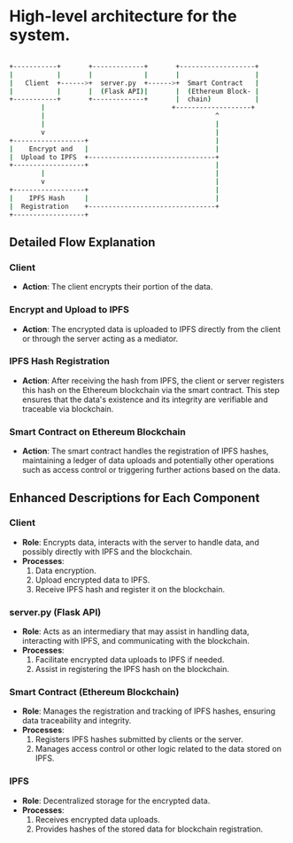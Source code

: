 
# High-level architecture for the system.

```bash

+-----------+       +-------------+       +-------------------+
|           |       |             |       |                   |
|   Client  +------>+  server.py  +------>+  Smart Contract   |
|           |       |  (Flask API)|       |  (Ethereum Block- |
+-----------+       +-------------+       |  chain)           |
        |                                +-------------------+
        |                                           ^
        |                                           |
        v                                           |
+------------------+                                |
|    Encrypt and   |                                |
|  Upload to IPFS  +--------------------------------+
+------------------+                                |
        |                                           |
        v                                           |
+------------------+                                |
|    IPFS Hash     |                                |
|  Registration    +--------------------------------+
+------------------+


```
## Detailed Flow Explanation

### Client
- **Action**: The client encrypts their portion of the data.

### Encrypt and Upload to IPFS
- **Action**: The encrypted data is uploaded to IPFS directly from the client or through the server acting as a mediator.

### IPFS Hash Registration
- **Action**: After receiving the hash from IPFS, the client or server registers this hash on the Ethereum blockchain via the smart contract. This step ensures that the data's existence and its integrity are verifiable and traceable via blockchain.

### Smart Contract on Ethereum Blockchain
- **Action**: The smart contract handles the registration of IPFS hashes, maintaining a ledger of data uploads and potentially other operations such as access control or triggering further actions based on the data.

## Enhanced Descriptions for Each Component

### Client
- **Role**: Encrypts data, interacts with the server to handle data, and possibly directly with IPFS and the blockchain.
- **Processes**:
  1. Data encryption.
  2. Upload encrypted data to IPFS.
  3. Receive IPFS hash and register it on the blockchain.

### server.py (Flask API)
- **Role**: Acts as an intermediary that may assist in handling data, interacting with IPFS, and communicating with the blockchain.
- **Processes**:
  1. Facilitate encrypted data uploads to IPFS if needed.
  2. Assist in registering the IPFS hash on the blockchain.

### Smart Contract (Ethereum Blockchain)
- **Role**: Manages the registration and tracking of IPFS hashes, ensuring data traceability and integrity.
- **Processes**:
  1. Registers IPFS hashes submitted by clients or the server.
  2. Manages access control or other logic related to the data stored on IPFS.

### IPFS
- **Role**: Decentralized storage for the encrypted data.
- **Processes**:
  1. Receives encrypted data uploads.
  2. Provides hashes of the stored data for blockchain registration.
